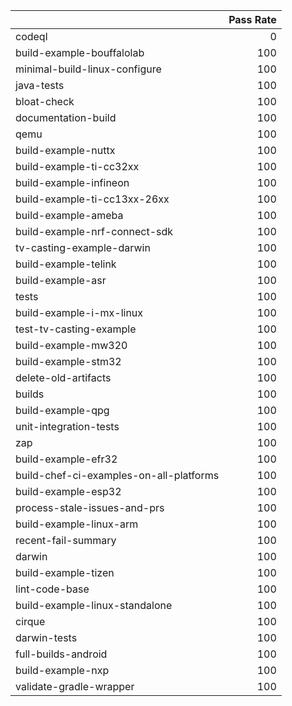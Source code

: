 |                                         |   Pass Rate |
|:----------------------------------------|------------:|
| codeql                                  |           0 |
| build-example-bouffalolab               |         100 |
| minimal-build-linux-configure           |         100 |
| java-tests                              |         100 |
| bloat-check                             |         100 |
| documentation-build                     |         100 |
| qemu                                    |         100 |
| build-example-nuttx                     |         100 |
| build-example-ti-cc32xx                 |         100 |
| build-example-infineon                  |         100 |
| build-example-ti-cc13xx-26xx            |         100 |
| build-example-ameba                     |         100 |
| build-example-nrf-connect-sdk           |         100 |
| tv-casting-example-darwin               |         100 |
| build-example-telink                    |         100 |
| build-example-asr                       |         100 |
| tests                                   |         100 |
| build-example-i-mx-linux                |         100 |
| test-tv-casting-example                 |         100 |
| build-example-mw320                     |         100 |
| build-example-stm32                     |         100 |
| delete-old-artifacts                    |         100 |
| builds                                  |         100 |
| build-example-qpg                       |         100 |
| unit-integration-tests                  |         100 |
| zap                                     |         100 |
| build-example-efr32                     |         100 |
| build-chef-ci-examples-on-all-platforms |         100 |
| build-example-esp32                     |         100 |
| process-stale-issues-and-prs            |         100 |
| build-example-linux-arm                 |         100 |
| recent-fail-summary                     |         100 |
| darwin                                  |         100 |
| build-example-tizen                     |         100 |
| lint-code-base                          |         100 |
| build-example-linux-standalone          |         100 |
| cirque                                  |         100 |
| darwin-tests                            |         100 |
| full-builds-android                     |         100 |
| build-example-nxp                       |         100 |
| validate-gradle-wrapper                 |         100 |